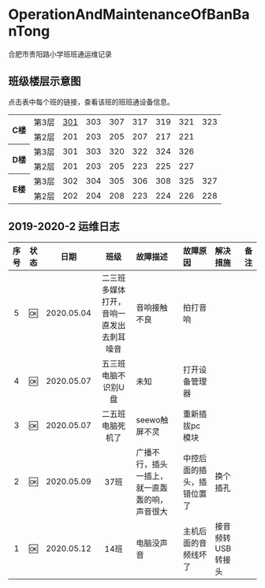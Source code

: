 # OperationAndMaintenanceOfBanBanTong
合肥市贵阳路小学班班通运维记录

## 班级楼层示意图
点击表中每个班的链接，查看该班的班班通设备信息。

<table>
  <tr>
    <th rowspan="2">C楼</th>
    <td>第3层</td>
    <td><a href="./C301/readme.md">301</a></td>
    <td>303</td>
    <td>307</td>
    <td>317</td>
    <td>319</td>
    <td>321</td>
    <td>323</td>
  </tr>
  <tr>
    <td>第2层</td>
    <td>201</td>
    <td>203</td>
    <td>205</td>
    <td>207</td>
    <td>217</td>
    <td>221</td>
  </tr>
  <tr>
    <th rowspan="2">D楼</th>
    <td>第3层</td>
    <td>301</td>
    <td>303</td>
    <td>320</td>
    <td>322</td>
    <td>324</td>
    <td>326</td>
  </tr>
  <tr>
    <td>第2层</td>
    <td>201</td>
    <td>203</td>
    <td>205</td>
    <td>223</td>
    <td>225</td>
    <td>227</td>
  </tr>
  <tr>
    <th rowspan="2">E楼</th>
    <td>第3层</td>
    <td>302</td>
    <td>304</td>
    <td>305</td>
    <td>306</td>
    <td>308</td>
    <td>325</td>
    <td>327</td>
  </tr>
  <tr>
    <td>第2层</td>
    <td>202</td>
    <td>204</td>
    <td>208</td>
    <td>223</td>
    <td>224</td>
    <td>226</td>
    <td>228</td>
  </tr>
</table>

## 2019-2020-2 运维日志

|序号|状态|日期|班级|故障描述|故障原因|解决措施|备注|
| :---: | :---: | :---: | :---: |:--- |:--- |:--- | :---: |
|5|:ok:|2020.05.04|二三班多媒体打开，音响一直发出去刺耳噪音|音响接触不良|拍打音响|
|4|:ok:|2020.05.07|五三班电脑不识别U盘|未知|打开设备管理器|
|3|:ok:|2020.05.07|二五班电脑死机了|seewo触屏不灵|重新插拔pc模块||
|2|:ok:|2020.05.09|37班|广播不行，插头一插上，就一直轰轰的响，声音很大|中控后面的插头，插错位置了|换个插孔||
|1|:ok:|2020.05.12|14班|电脑没声音|主机后面的音频线坏了|接音频转USB转接头||


